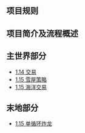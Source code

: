 ## 项目规则

## 项目简介及流程概述

## 主世界部分

- [1.14 交易](https://www.youtube.com/watch?v=A8hMsZ4KOIs)
- [1.15 雪屋策略](https://www.bilibili.com/video/BV1WF411s7fc)
- [1.15 海洋交易](https://www.bilibili.com/video/BV1Nu411977m)

## 末地部分

- [1.15 单循环炸龙](https://www.bilibili.com/video/BV1PY411f7gJ)
